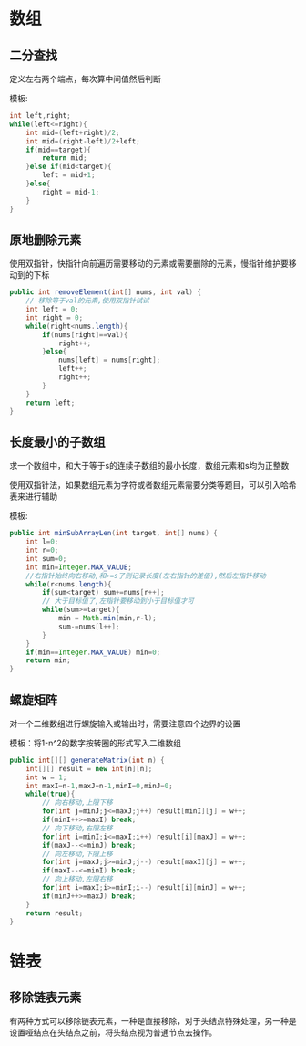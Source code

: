 # 数组

## 二分查找

定义左右两个端点，每次算中间值然后判断

模板: 

```java
int left,right;
while(left<=right){
    int mid=(left+right)/2;
    int mid=(right-left)/2+left;
    if(mid==target){
        return mid;
    }else if(mid<target){
        left = mid+1;
    }else{
        right = mid-1;
    }
}
```

## 原地删除元素

使用双指针，快指针向前遍历需要移动的元素或需要删除的元素，慢指针维护要移动到的下标

```java
public int removeElement(int[] nums, int val) {
    // 移除等于val的元素,使用双指针试试
    int left = 0;
    int right = 0;
    while(right<nums.length){
        if(nums[right]==val){
            right++;
        }else{
            nums[left] = nums[right];
            left++;
            right++;
        }
    }
    return left;
}
```

## 长度最小的子数组

求一个数组中，和大于等于s的连续子数组的最小长度，数组元素和s均为正整数

使用双指针法，如果数组元素为字符或者数组元素需要分类等题目，可以引入哈希表来进行辅助

模板:

```java
public int minSubArrayLen(int target, int[] nums) {
    int l=0;
    int r=0;
    int sum=0;
    int min=Integer.MAX_VALUE;
    //右指针始终向右移动,和>=s了则记录长度(左右指针的差值),然后左指针移动
    while(r<nums.length){
        if(sum<target) sum+=nums[r++];
        // 大于目标值了,左指针要移动到小于目标值才可
        while(sum>=target){
            min = Math.min(min,r-l);
            sum-=nums[l++];
        }
    }
    if(min==Integer.MAX_VALUE) min=0;
    return min;
}
```

## 螺旋矩阵

对一个二维数组进行螺旋输入或输出时，需要注意四个边界的设置

模板：将1-n^2的数字按转圈的形式写入二维数组

```java
public int[][] generateMatrix(int n) {
    int[][] result = new int[n][n];
    int w = 1;
    int maxI=n-1,maxJ=n-1,minI=0,minJ=0;
    while(true){
        // 向右移动,上限下移
        for(int j=minJ;j<=maxJ;j++) result[minI][j] = w++;
        if(minI++>=maxI) break;
        // 向下移动,右限左移
        for(int i=minI;i<=maxI;i++) result[i][maxJ] = w++;
        if(maxJ--<=minJ) break;
        // 向左移动,下限上移
        for(int j=maxJ;j>=minJ;j--) result[maxI][j] = w++;
        if(maxI--<=minI) break;
        // 向上移动,左限右移
        for(int i=maxI;i>=minI;i--) result[i][minJ] = w++;
        if(minJ++>=maxJ) break;
    }
    return result;
}
```

# 链表

## 移除链表元素

有两种方式可以移除链表元素，一种是直接移除，对于头结点特殊处理，另一种是设置哑结点在头结点之前，将头结点视为普通节点去操作。

